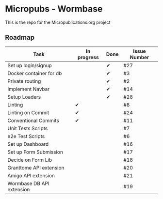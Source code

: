 # Micropubs - Wormbase

This is the repo for the Micropublications.org project

## Roadmap

|Task                   |In progress    |Done   |Issue Number   |
|---                    |---            |---    |---            |
|Set up login/signup    |               |&#x2714;   |#27
|Docker container for db|               |&#x2714;   |#3
|Private routing        |               |&#x2714;   |#2
|Implement Navbar       |               |&#x2714;   |#14
|Setup Loaders          |               |&#x2714;   |#28
|Linting                | &#x2714;      |            |#8
|Linting on Commit      | &#x2714;      |            |#24
|Conventional Commits   | &#x2714;      |            |#11
|Unit Tests Scripts     |               |            |#7
|e2e Test Scripts       |               |            |#6
|Set up Dashboard       |               |            |#16
|Set up Form Submission         |       |            |#17
|Decide on Form Lib     |               |            |#18
|Granttome API extension        |       |            |#20
|Amigo API extension    |               |            |#21
|Wormbase DB API extension      |       |            |#19


